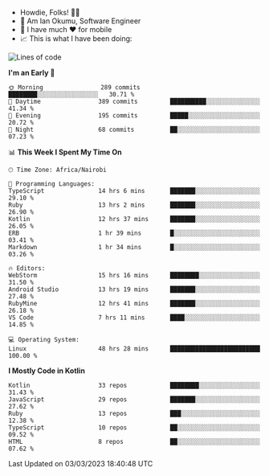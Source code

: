 
* Howdie, Folks! 👋🤓
* 🤪 Am Ian Okumu, Software Engineer
* 📱 I have much ❤️ for mobile
* 📈 This is what I have been doing:
  
<!-- <a href="https://otsembo.github.io/OtsemboPortfolio/" style="margin-right:.5%; margin-top=.5%;">
  <img align="center" src="https://github-readme-stats.vercel.app/api/top-langs/?username=otsembo&layout=compact" />
</a> -->

<!--START_SECTION:waka-->
![Lines of code](https://img.shields.io/badge/From%20Hello%20World%20I%27ve%20Written-2.5%20million%20lines%20of%20code-blue)

**I'm an Early 🐤** 

```text
🌞 Morning                289 commits         ████████░░░░░░░░░░░░░░░░░   30.71 % 
🌆 Daytime                389 commits         ██████████░░░░░░░░░░░░░░░   41.34 % 
🌃 Evening                195 commits         █████░░░░░░░░░░░░░░░░░░░░   20.72 % 
🌙 Night                  68 commits          ██░░░░░░░░░░░░░░░░░░░░░░░   07.23 % 
```


📊 **This Week I Spent My Time On** 

```text
🕑︎ Time Zone: Africa/Nairobi

💬 Programming Languages: 
TypeScript               14 hrs 6 mins       ███████░░░░░░░░░░░░░░░░░░   29.10 % 
Ruby                     13 hrs 2 mins       ███████░░░░░░░░░░░░░░░░░░   26.90 % 
Kotlin                   12 hrs 37 mins      ███████░░░░░░░░░░░░░░░░░░   26.05 % 
ERB                      1 hr 39 mins        █░░░░░░░░░░░░░░░░░░░░░░░░   03.41 % 
Markdown                 1 hr 34 mins        █░░░░░░░░░░░░░░░░░░░░░░░░   03.26 % 

🔥 Editors: 
WebStorm                 15 hrs 16 mins      ████████░░░░░░░░░░░░░░░░░   31.50 % 
Android Studio           13 hrs 19 mins      ███████░░░░░░░░░░░░░░░░░░   27.48 % 
RubyMine                 12 hrs 41 mins      ███████░░░░░░░░░░░░░░░░░░   26.18 % 
VS Code                  7 hrs 11 mins       ████░░░░░░░░░░░░░░░░░░░░░   14.85 % 

💻 Operating System: 
Linux                    48 hrs 28 mins      █████████████████████████   100.00 % 
```

**I Mostly Code in Kotlin** 

```text
Kotlin                   33 repos            ████████░░░░░░░░░░░░░░░░░   31.43 % 
JavaScript               29 repos            ███████░░░░░░░░░░░░░░░░░░   27.62 % 
Ruby                     13 repos            ███░░░░░░░░░░░░░░░░░░░░░░   12.38 % 
TypeScript               10 repos            ██░░░░░░░░░░░░░░░░░░░░░░░   09.52 % 
HTML                     8 repos             ██░░░░░░░░░░░░░░░░░░░░░░░   07.62 % 
```




 Last Updated on 03/03/2023 18:40:48 UTC
<!--END_SECTION:waka-->

<br />
<br />
<br />
<br />
<br />
  
  </div>
<!---
otsembo/otsembo is a ✨ special ✨ repository because its `README.md` (this file) appears on your GitHub profile.
You can click the Preview link to take a look at your changes.
--->
